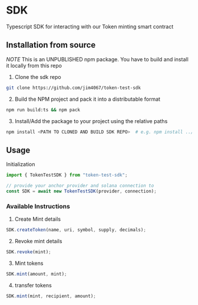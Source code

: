 # SDK

Typescript SDK for interacting with our Token minting smart contract

## Installation from source

_NOTE_ This is an UNPUBLISHED npm package. You have to build and install it locally from this repo

1. Clone the sdk repo

```bash
git clone https://github.com/jim4067/token-test-sdk
```

2. Build the NPM project and pack it into a distributable format

```bash
npm run build:ts && npm pack
```

3. Install/Add the package to your project using the relative paths

```bash
npm install <PATH TO CLONED AND BUILD SDK REPO>  # e.g. npm install ../token-test-sdk
```

## Usage

Initialization

```ts
import { TokenTestSDK } from "token-test-sdk";

// provide your anchor provider and solana connection to
const SDK = await new TokenTestSDK(provider, connection);
```

### Available Instructions

1. Create Mint details

```ts
SDK.createToken(name, uri, symbol, supply, decimals);
```

2. Revoke mint details

```ts
SDK.revoke(mint);
```

3. Mint tokens

```ts
SDK.mint(amount, mint);
```

4. transfer tokens

```ts
SDK.mint(mint, recipient, amount);
```
